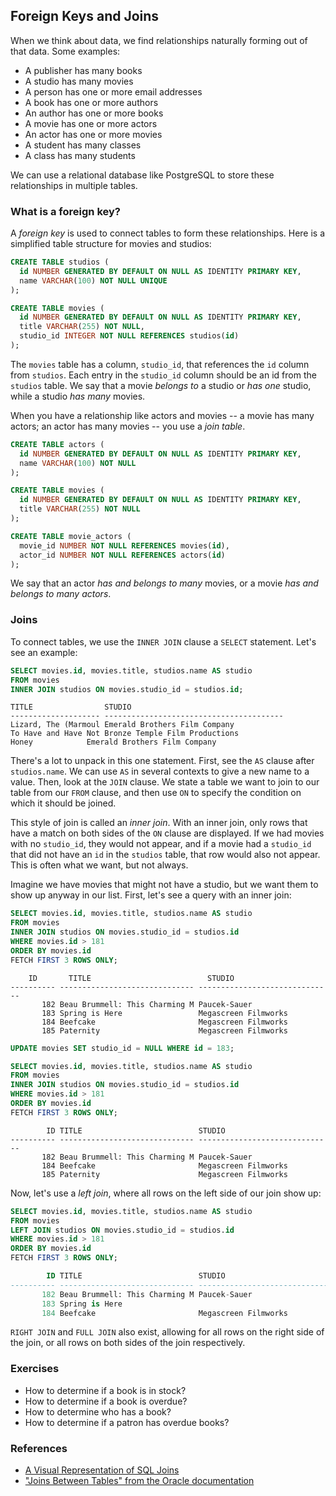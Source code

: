 ## Foreign Keys and Joins

When we think about data, we find relationships naturally forming out of that data. Some examples:

- A publisher has many books
- A studio has many movies
- A person has one or more email addresses
- A book has one or more authors
- An author has one or more books
- A movie has one or more actors
- An actor has one or more movies
- A student has many classes
- A class has many students

We can use a relational database like PostgreSQL to store these relationships in multiple tables.

### What is a foreign key?

A _foreign key_ is used to connect tables to form these relationships. Here is a simplified table structure for movies and studios:

```sql
CREATE TABLE studios (
  id NUMBER GENERATED BY DEFAULT ON NULL AS IDENTITY PRIMARY KEY,
  name VARCHAR(100) NOT NULL UNIQUE
);

CREATE TABLE movies (
  id NUMBER GENERATED BY DEFAULT ON NULL AS IDENTITY PRIMARY KEY,
  title VARCHAR(255) NOT NULL,
  studio_id INTEGER NOT NULL REFERENCES studios(id)
);
```

The `movies` table has a column, `studio_id`, that references the `id` column from `studios`. Each entry in the `studio_id` column should be an id from the `studios` table. We say that a movie _belongs to_ a studio or _has one_ studio, while a studio _has many_ movies.

When you have a relationship like actors and movies -- a movie has many actors; an actor has many movies -- you use a _join table_.

```sql
CREATE TABLE actors (
  id NUMBER GENERATED BY DEFAULT ON NULL AS IDENTITY PRIMARY KEY,
  name VARCHAR(100) NOT NULL
);

CREATE TABLE movies (
  id NUMBER GENERATED BY DEFAULT ON NULL AS IDENTITY PRIMARY KEY,
  title VARCHAR(255) NOT NULL
);

CREATE TABLE movie_actors (
  movie_id NUMBER NOT NULL REFERENCES movies(id),
  actor_id NUMBER NOT NULL REFERENCES actors(id)
);
```

We say that an actor _has and belongs to many_ movies, or a movie _has and belongs to many actors_.

### Joins

To connect tables, we use the `INNER JOIN` clause a `SELECT` statement. Let's see an example:

```sql
SELECT movies.id, movies.title, studios.name AS studio
FROM movies
INNER JOIN studios ON movies.studio_id = studios.id;
```

```
TITLE                STUDIO
-------------------- ----------------------------------------
Lizard, The (Marmoul Emerald Brothers Film Company
To Have and Have Not Bronze Temple Film Productions
Honey		     Emerald Brothers Film Company
```

There's a lot to unpack in this one statement. First, see the `AS` clause after `studios.name`. We can use `AS` in several contexts to give a new name to a value. Then, look at the `JOIN` clause. We state a table we want to join to our table from our `FROM` clause, and then use `ON` to specify the condition on which it should be joined.

This style of join is called an _inner join_. With an inner join, only rows that have a match on both sides of the `ON` clause are displayed. If we had movies with no `studio_id`, they would not appear, and if a movie had a `studio_id` that did not have an `id` in the `studios` table, that row would also not appear. This is often what we want, but not always.

Imagine we have movies that might not have a studio, but we want them to show up anyway in our list. First, let's see a query with an inner join:

```sql
SELECT movies.id, movies.title, studios.name AS studio
FROM movies
INNER JOIN studios ON movies.studio_id = studios.id
WHERE movies.id > 181
ORDER BY movies.id
FETCH FIRST 3 ROWS ONLY;
```

```
	ID       TITLE                          STUDIO
---------- ------------------------------ ------------------------------
       182 Beau Brummell: This Charming M Paucek-Sauer
       183 Spring is Here                 Megascreen Filmworks       
       184 Beefcake                       Megascreen Filmworks
       185 Paternity                      Megascreen Filmworks
```

```sql
UPDATE movies SET studio_id = NULL WHERE id = 183;

SELECT movies.id, movies.title, studios.name AS studio
FROM movies
INNER JOIN studios ON movies.studio_id = studios.id
WHERE movies.id > 181
ORDER BY movies.id
FETCH FIRST 3 ROWS ONLY;
```

```
        ID TITLE                          STUDIO
---------- ------------------------------ ------------------------------
       182 Beau Brummell: This Charming M Paucek-Sauer
       184 Beefcake                       Megascreen Filmworks
       185 Paternity                      Megascreen Filmworks
```

Now, let's use a _left join_, where all rows on the left side of our join show up:

```sql
SELECT movies.id, movies.title, studios.name AS studio
FROM movies
LEFT JOIN studios ON movies.studio_id = studios.id
WHERE movies.id > 181
ORDER BY movies.id
FETCH FIRST 3 ROWS ONLY;

        ID TITLE                          STUDIO
---------- ------------------------------ ------------------------------
       182 Beau Brummell: This Charming M Paucek-Sauer
       183 Spring is Here
       184 Beefcake                       Megascreen Filmworks
```

`RIGHT JOIN` and `FULL JOIN` also exist, allowing for all rows on the right side of the join, or all rows on both sides of the join respectively.

### Exercises

- How to determine if a book is in stock?
- How to determine if a book is overdue?
- How to determine who has a book?
- How to determine if a patron has overdue books?

### References

* [A Visual Representation of SQL Joins](https://www.codeproject.com/Articles/33052/Visual-Representation-of-SQL-Joins)
* ["Joins Between Tables" from the Oracle documentation](https://docs.oracle.com/en/database/oracle/oracle-database/19/sqlrf/Joins.html#GUID-39081984-8D38-4D64-A847-AA43F515D460)

